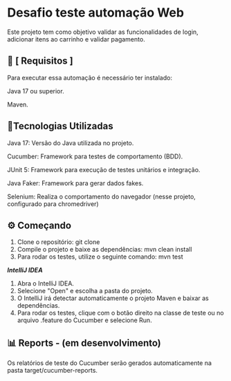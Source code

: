 
# Desafio teste automação Web

Este projeto tem como objetivo validar as funcionalidades de login, adicionar itens ao carrinho e validar pagamento.
## 🔧 [ Requisitos ]

Para executar essa automação é necessário ter instalado:

Java 17 ou superior.

Maven.

## 🚀Tecnologias Utilizadas

Java 17: Versão do Java utilizada no projeto.

Cucumber: Framework para testes de comportamento (BDD).

JUnit 5: Framework para execução de testes unitários e integração.

Java Faker: Framework para gerar dados fakes.

Selenium: Realiza o comportamento do navegador (nesse projeto, configurado para chromedriver)


## ⚙️ Começando

1. Clone o repositório: git clone <url-do-repositorio>
2. Compile o projeto e baixe as dependências: mvn clean install
3. Para rodar os testes, utilize o seguinte comando: mvn test

___________________IntelliJ IDEA___________________

1. Abra o IntelliJ IDEA.
2. Selecione "Open" e escolha a pasta do projeto.
3. O IntelliJ irá detectar automaticamente o projeto Maven e baixar as dependências.
4. Para rodar os testes, clique com o botão direito na classe de teste ou no arquivo .feature do Cucumber e selecione Run.


## 📊 Reports - (em desenvolvimento)
Os relatórios de teste do Cucumber serão gerados automaticamente na pasta target/cucumber-reports.